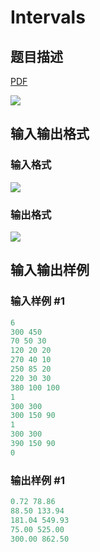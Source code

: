 # Intervals

## 题目描述

[problemUrl]: https://uva.onlinejudge.org/index.php?option=com_onlinejudge&Itemid=8&category=5&page=show_problem&problem=249

[PDF](https://uva.onlinejudge.org/external/3/p313.pdf)

![](https://cdn.luogu.com.cn/upload/vjudge_pic/UVA313/e5cf48b93941acef7993bfcc0a07eeaedfaa58e2.png)

## 输入输出格式

### 输入格式

![](https://cdn.luogu.com.cn/upload/vjudge_pic/UVA313/b275d0926cf087f6f8c13bcefc9bbbf7b2d62e0e.png)

### 输出格式

![](https://cdn.luogu.com.cn/upload/vjudge_pic/UVA313/d5c3f8055c5b318823e7605f85c2ec277ab3695c.png)

## 输入输出样例

### 输入样例 #1

```cpp
6
300 450
70 50 30
120 20 20
270 40 10
250 85 20
220 30 30
380 100 100
1
300 300
300 150 90
1
300 300
390 150 90
0
```


### 输出样例 #1

```cpp
0.72 78.86
88.50 133.94
181.04 549.93
75.00 525.00
300.00 862.50
```


